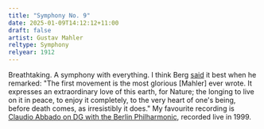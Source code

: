 ```yaml
---
title: "Symphony No. 9"
date: 2025-01-09T14:12:12+11:00
draft: false
artist: Gustav Mahler
reltype: Symphony
relyear: 1912
---
```


Breathtaking. A symphony with everything. I think Berg [said](https://web.archive.org/web/20080612134734/http://www.andante.com/profiles/Mahler/symph9.cfm) it best when he remarked: "The first movement is the most glorious [Mahler] ever wrote. It expresses an extraordinary love of this earth, for Nature; the longing to live on it in peace, to enjoy it completely, to the very heart of one's being, before death comes, as irresistibly it does." My favourite recording is [Claudio Abbado on DG with the Berlin Philharmonic](https://www.discogs.com/release/2822181-Gustav-Mahler-Berliner-Philharmoniker-Claudio-Abbado-Symphony-No-9?srsltid=AfmBOor8UwpPCE1yUsG3g-O0mvfbsXuDdXDS1UXz1dwdVSmMz9Gw3YC1), recorded live in 1999. 
